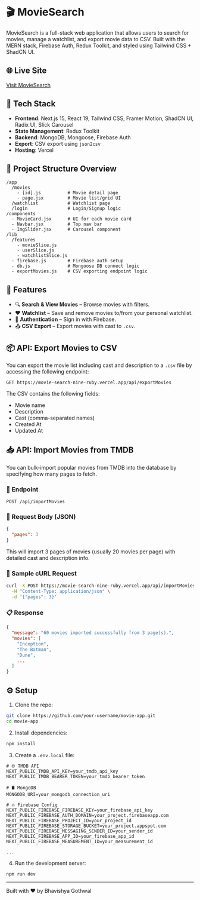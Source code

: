 # 🎬 MovieSearch

MovieSearch is a full-stack web application that allows users to search for movies, manage a watchlist, and export movie data to CSV. Built with the MERN stack, Firebase Auth, Redux Toolkit, and styled using Tailwind CSS + ShadCN UI.

## 🌐 Live Site
[Visit MovieSearch](https://movie-search-nine-ruby.vercel.app/)

## 🧰 Tech Stack

- **Frontend**: Next.js 15, React 19, Tailwind CSS, Framer Motion, ShadCN UI, Radix UI, Slick Carousel
- **State Management**: Redux Toolkit
- **Backend**: MongoDB, Mongoose, Firebase Auth
- **Export**: CSV export using `json2csv`
- **Hosting**: Vercel

## 📁 Project Structure Overview

```
/app
  /movies
    - [id].js          # Movie detail page
    - page.jsx         # Movie list/grid UI
  /watchlist           # Watchlist page
  /login               # Login/Signup logic
/components
  - MovieCard.jsx      # UI for each movie card
  - Navbar.jsx         # Top nav bar
  - ImgSlider.jsx      # Carousel component
/lib
  /features
    - movieSlice.js
    - userSlice.js
    - watchlistSlice.js
  - firebase.js        # Firebase auth setup
  - db.js              # Mongoose DB connect logic
  - exportMovies.js    # CSV exporting endpoint logic
```

## 🚀 Features

- 🔍 **Search & View Movies** – Browse movies with filters.
- ❤️ **Watchlist** – Save and remove movies to/from your personal watchlist.
- 👤 **Authentication** – Sign in with Firebase.
- 📤 **CSV Export** – Export movies with cast to `.csv`.

## 📦 API: Export Movies to CSV

You can export the movie list including cast and description to a `.csv` file by accessing the following endpoint:

```
GET https://movie-search-nine-ruby.vercel.app/api/exportMovies
```

The CSV contains the following fields:
- Movie name
- Description
- Cast (comma-separated names)
- Created At
- Updated At

## 📥 API: Import Movies from TMDB

You can bulk-import popular movies from TMDB into the database by specifying how many pages to fetch.

### 🔗 Endpoint
```
POST /api/importMovies
```

### 🧾 Request Body (JSON)

```json
{
  "pages": 3
}
```

This will import 3 pages of movies (usually 20 movies per page) with detailed cast and description info.

### 🧪 Sample cURL Request

```bash
curl -X POST https://movie-search-nine-ruby.vercel.app/api/importMovies \
  -H "Content-Type: application/json" \
  -d '{"pages": 3}'
```

### 📋 Response

```json
{
  "message": "60 movies imported successfully from 3 page(s).",
  "movies": [
    "Inception",
    "The Batman",
    "Dune",
    ...
  ]
}
```

## ⚙️ Setup

1. Clone the repo:
```bash
git clone https://github.com/your-username/movie-app.git
cd movie-app
```

2. Install dependencies:
```bash
npm install
```

3. Create a `.env.local` file:
```env
# 🌐 TMDB API
NEXT_PUBLIC_TMDB_API_KEY=your_tmdb_api_key
NEXT_PUBLIC_TMDB_BEARER_TOKEN=your_tmdb_bearer_token

# 🛢️ MongoDB
MONGODB_URI=your_mongodb_connection_uri

# 🔥 Firebase Config
NEXT_PUBLIC_FIREBASE_FIREBASE_KEY=your_firebase_api_key
NEXT_PUBLIC_FIREBASE_AUTH_DOMAIN=your_project.firebaseapp.com
NEXT_PUBLIC_FIREBASE_PROJECT_ID=your_project_id
NEXT_PUBLIC_FIREBASE_STORAGE_BUCKET=your_project.appspot.com
NEXT_PUBLIC_FIREBASE_MESSAGING_SENDER_ID=your_sender_id
NEXT_PUBLIC_FIREBASE_APP_ID=your_firebase_app_id
NEXT_PUBLIC_FIREBASE_MEASUREMENT_ID=your_measurement_id

...
```

4. Run the development server:
```bash
npm run dev
```

---

Built with ❤️ by Bhavishya Gothwal